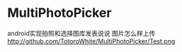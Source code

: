 # MultiPhotoPicker
android实现拍照和选择图库发表说说
图片怎么样上传
http://github.com/TotoroWhite/MultiPhotoPicker/Test.png
